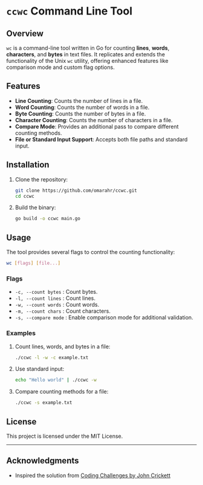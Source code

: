 
# `ccwc` Command Line Tool

## Overview

`wc` is a command-line tool written in Go for counting **lines**, **words**, **characters**, and **bytes** in text files. It replicates and extends the functionality of the Unix `wc` utility, offering enhanced features like comparison mode and custom flag options.

## Features

- **Line Counting**: Counts the number of lines in a file.
- **Word Counting**: Counts the number of words in a file.
- **Byte Counting**: Counts the number of bytes in a file.
- **Character Counting**: Counts the number of characters in a file.
- **Compare Mode**: Provides an additional pass to compare different counting methods.
- **File or Standard Input Support**: Accepts both file paths and standard input.

## Installation

1. Clone the repository:
   ```bash
   git clone https://github.com/omarahr/ccwc.git
   cd ccwc
   ```
2. Build the binary:
   ```bash
   go build -o ccwc main.go
   ```

## Usage

The tool provides several flags to control the counting functionality:

```bash
wc [flags] [file...]
```

### Flags

- `-c, --count bytes`    : Count bytes.
- `-l, --count lines`    : Count lines.
- `-w, --count words`    : Count words.
- `-m, --count chars`    : Count characters.
- `-s, --compare mode`   : Enable comparison mode for additional validation.

### Examples

1. Count lines, words, and bytes in a file:
   ```bash
   ./ccwc -l -w -c example.txt
   ```

2. Use standard input:
   ```bash
   echo "Hello world" | ./ccwc -w
   ```

3. Compare counting methods for a file:
   ```bash
   ./ccwc -s example.txt
   ```

## License

This project is licensed under the MIT License.

---

## Acknowledgments

- Inspired the solution from [Coding Challenges by John Crickett](https://codingchallenges.fyi/challenges/challenge-wc)